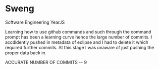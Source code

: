 # Sweng
Software Engineering YearJS

Learning how to use github commands and such through the command prompt has been a learning curve hence the large number of commits.
I accdidently pushed in metadata of eclipse and I had to delete it which required further commits. At this stage I was unaware of just pushing the proper data back in.

ACCURATE NUMBER OF COMMITS -- 9
